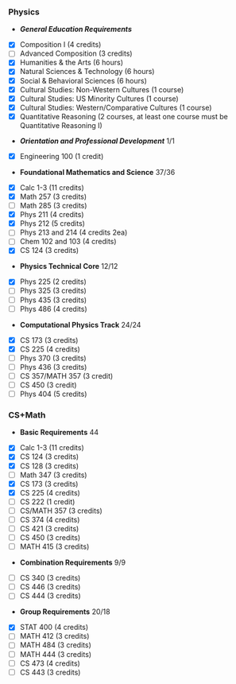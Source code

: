 ### Physics

- ***General Education Requirements*** 
- [x] Composition I (4 credits)
- [ ] Advanced Composition (3 credits)
- [x] Humanities & the Arts (6 hours)	
- [x] Natural Sciences & Technology (6 hours)
- [x] Social & Behavioral Sciences (6 hours)	
- [x] Cultural Studies: Non-Western Cultures (1 course)
- [x] Cultural Studies: US Minority Cultures (1 course)
- [x] Cultural Studies: Western/Comparative Cultures (1 course)
- [x] Quantitative Reasoning (2 courses, at least one course must be Quantitative Reasoning I)

- ***Orientation and Professional Development*** 1/1
- [x] Engineering 100 (1 credit)

- **Foundational Mathematics and Science** 37/36
- [x] Calc 1-3 (11 credits)
- [x] Math 257 (3 credits)
- [ ] Math 285 (3 credits)
- [x] Phys 211 (4 credits)
- [x] Phys 212 (5 credits)
- [ ] Phys 213 and 214 (4 credits 2ea)
- [ ] Chem 102 and 103 (4 credits)
- [x] CS 124 (3 credits)

- **Physics Technical Core** 12/12
- [x] Phys 225 (2 credits)
- [ ] Phys 325 (3 credits)
- [ ] Phys 435 (3 credits)
- [ ] Phys 486 (4 credits)

- **Computational Physics Track** 24/24
- [x] CS 173 (3 credits)
- [x] CS 225 (4 credits)
- [ ] Phys 370 (3 credits)
- [ ] Phys 436 (3 credits)
- [ ] CS 357/MATH 357 (3 credit)
- [ ] CS 450 (3 credit)
- [ ] Phys 404 (5 credits)

### CS+Math

- **Basic Requirements** 44
- [x] Calc 1-3 (11 credits)
- [x] CS 124 (3 credits)
- [x] CS 128 (3 credits)
- [ ] Math 347 (3 credits)
- [x] CS 173 (3 credits)
- [x] CS 225 (4 credits)
- [ ] CS 222 (1 credit)
- [ ] CS/MATH 357 (3 credits)
- [ ] CS 374 (4 credits)
- [ ] CS 421 (3 credits)
- [ ] CS 450 (3 credits)
- [ ] MATH 415 (3 credits)

- **Combination Requirements** 9/9
- [ ] CS 340 (3 credits)
- [ ] CS 446 (3 credits)
- [ ] CS 444 (3 credits)

- **Group Requirements** 20/18
- [x] STAT 400 (4 credits)
- [ ] MATH 412 (3 credits)
- [ ] MATH 484 (3 credits)
- [ ] MATH 444 (3 credits)
- [ ] CS 473 (4 credits)
- [ ] CS 443 (3 credits)